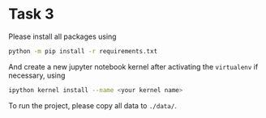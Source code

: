 # Task 3
Please install all packages using
```bash
python -m pip install -r requirements.txt
```
And create a new jupyter notebook kernel after activating the ```virtualenv``` if necessary, using
```bash
ipython kernel install --name <your kernel name>
```
To run the project, please copy all data to ```./data/```.
